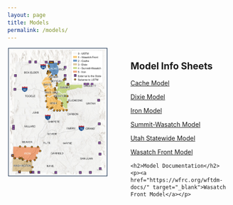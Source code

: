 ```yaml
---
layout: page
title: Models
permalink: /models/
---
```



<div style="display: flex; justify-content: space-between;">
  <div style="width: 45%; padding-right: 10px;">
    <img src="../images/utahmodels.PNG">
  </div>
  <div style="width: 45%; padding-left: 10px;">
    <h2>Model Info Sheets</h2>
    <p><a href="../images/Cache.pdf" target="_blank">Cache Model</a></p>
    <p><a href="../images/Dixie.pdf" target="_blank">Dixie Model</a></p>
    <p><a href="../images/Iron.pdf" target="_blank">Iron Model</a></p>
    <p><a href="../images/Summit-Wasatch.pdf" target="_blank">Summit-Wasatch Model</a></p>
    <p><a href="../images/USTM.pdf" target="_blank">Utah Statewide Model</a></p>
    <p><a href="../images/WasatchFront.pdf" target="_blank">Wasatch Front Model</a></p>

    <h2>Model Documentation</h2>
    <p><a href="https://wfrc.org/wftdm-docs/" target="_blank">Wasatch Front Model</a></p>
  </div>
</div>
